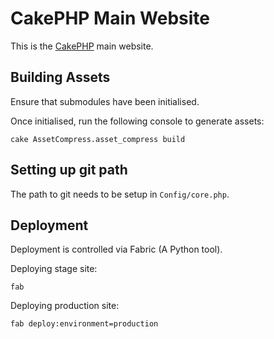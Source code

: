 # CakePHP Main Website #

This is the [CakePHP](http://cakephp.org) main website.

## Building Assets ##

Ensure that submodules have been initialised.

Once initialised, run the following console to generate assets:

    cake AssetCompress.asset_compress build

## Setting up git path ##

The path to git needs to be setup in `Config/core.php`.

## Deployment ##

Deployment is controlled via Fabric (A Python tool).

Deploying stage site:

    fab

Deploying production site:

    fab deploy:environment=production


